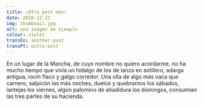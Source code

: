 ```yaml
---
title: ¡Otro post más!
date: 2020-12-22
img: thumbnail.jpg
alt: una imagen de ejemplo
colour: violet
transEn: another-post
transPt: outro-post
---
```


En un lugar de la Mancha, de cuyo nombre no quiero acordarme, no ha mucho tiempo que vivía un hidalgo de los de lanza en astillero, adarga antigua, rocín flaco y galgo corredor. Una olla de algo más vaca que carnero, salpicón las más noches, duelos y quebrantos los sábados, lantejas los viernes, algún palomino de añadidura los domingos, consumían las tres partes de su hacienda.